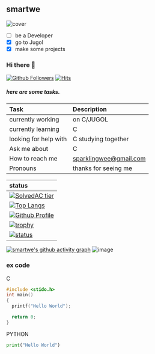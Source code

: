 ## smartwe
![cover](https://user-images.githubusercontent.com/73765768/115991530-d7c42200-a603-11eb-9f54-5c07ec47e86c.png)

- [ ] be a Developer
- [x] go to Jugol
- [x] make some projects

### Hi there :wave:
[![Github Followers](https://img.shields.io/github/followers/smartwe?color=06d6a0&label=Github%20Followers&style=for-the-badge)](https://github.com/smartwe?tab=followers)
[![Hits](https://hits.seeyoufarm.com/api/count/incr/badge.svg?url=https%3A%2F%2Fgithub.com%2Fsmartwe&count_bg=%2379C83D&title_bg=%23555555&icon=&icon_color=%23E7E7E7&title=hits&edge_flat=false)](https://github.com/smartwe)
##### here are some tasks.

<!-- Table -->
|Task|Description|
|:--|:--| 
|currently working|on C/JUGOL|
|currently learning|C|
|looking for help with| C studying together|
|Ask me about| C
|How to reach me|<a href="mailto:sparklingwee@gmail.com">sparklingwee@gmail.com</a>|
|Pronouns|thanks for seeing me|
<!-- Table -->
|status|
|:--|
|[![SolvedAC tier](http://mazassumnida.wtf/api/v2/generate_badge?boj=smartwe)](https://solved.ac/smartwe)|
|[![Top Langs](https://github-readme-stats.vercel.app/api/top-langs/?username=smartwe&layout=compact&hide=Visual%20Basic)](https://github.com/smartwe)|
|[![Github Profile](https://github-readme-stats.vercel.app/api?username=smartwe&count_private=true&hide=contribs,prs&show_icons=true&theme=vue-dark)](https://github.com/smartwe)|
|[![trophy](https://github-profile-trophy.vercel.app/?username=smartwe&theme=chalk&row=2&column=3)](https://github.com/smartwe)|  
|[![status](https://github-readme-streak-stats.herokuapp.com/?user=smartwe&)](#)|

[![smartwe's github activity graph](https://activity-graph.herokuapp.com/graph?username=smartwe&bg_color=d1ebff&color=9e4c98&line=2986ff&point=06d0cc&area=true&hide_border=true)](https://github.com/smartwe/graph-maker)
![image](https://user-images.githubusercontent.com/73765768/116647587-dbfe8f80-a9b5-11eb-804e-43f5eee3b0d4.png)


### ex code

<!-- Code -->
C
``` C
#include <stido.h>
int main()
{
  printf("Hello World");

  return 0;
}
```
PYTHON
```python
print("Hello World")
```



<!-- 1623400131.7734926-->